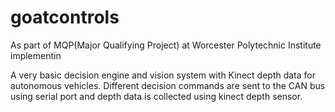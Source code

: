# goatcontrols
As part of MQP(Major Qualifying Project) at Worcester Polytechnic Institute implementin


A very basic decision engine and vision system with Kinect depth data for autonomous vehicles. Different decision commands are sent to the CAN bus using serial port and depth data is collected using kinect depth sensor. 
